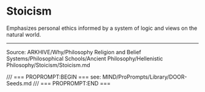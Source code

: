 # Stoicism

Emphasizes personal ethics informed by a system of logic and views on the natural world.

---
Source: ARKHIVE/Why/Philosophy Religion and Belief Systems/Philosophical Schools/Ancient Philosophy/Hellenistic Philosophy/Stoicism/Stoicism.md

/// === PROPROMPT:BEGIN ===
see: MIND/ProPrompts/Library/DOOR-Seeds.md
/// === PROPROMPT:END ===
